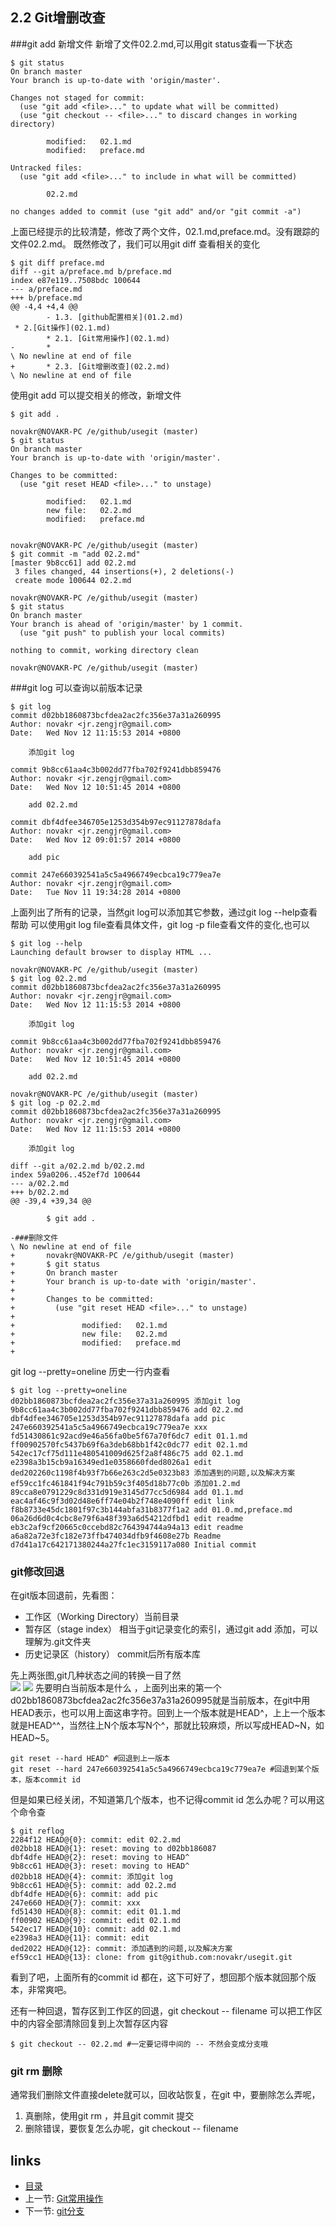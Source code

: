 ## 2.2 Git增删改查
###git add 新增文件
新增了文件02.2.md,可以用git status查看一下状态

	$ git status
	On branch master
	Your branch is up-to-date with 'origin/master'.
	
	Changes not staged for commit:
	  (use "git add <file>..." to update what will be committed)
	  (use "git checkout -- <file>..." to discard changes in working directory)
	
	        modified:   02.1.md
	        modified:   preface.md
	
	Untracked files:
	  (use "git add <file>..." to include in what will be committed)
	
	        02.2.md
	
	no changes added to commit (use "git add" and/or "git commit -a")
上面已经提示的比较清楚，修改了两个文件，02.1.md,preface.md。没有跟踪的文件02.2.md。
既然修改了，我们可以用git diff 查看相关的变化

	$ git diff preface.md
	diff --git a/preface.md b/preface.md
	index e87e119..7508bdc 100644
	--- a/preface.md
	+++ b/preface.md
	@@ -4,4 +4,4 @@
	        - 1.3. [github配置相关](01.2.md)
	 * 2.[Git操作](02.1.md)
	        * 2.1. [Git常用操作](02.1.md)
	-       *
	\ No newline at end of file
	+       * 2.3. [Git增删改查](02.2.md)
	\ No newline at end of file
使用git add 可以提交相关的修改，新增文件

	$ git add .

	novakr@NOVAKR-PC /e/github/usegit (master)
	$ git status
	On branch master
	Your branch is up-to-date with 'origin/master'.
	
	Changes to be committed:
	  (use "git reset HEAD <file>..." to unstage)
	
	        modified:   02.1.md
	        new file:   02.2.md
	        modified:   preface.md
	
	
	novakr@NOVAKR-PC /e/github/usegit (master)
	$ git commit -m "add 02.2.md"
	[master 9b8cc61] add 02.2.md
	 3 files changed, 44 insertions(+), 2 deletions(-)
	 create mode 100644 02.2.md
	
	novakr@NOVAKR-PC /e/github/usegit (master)
	$ git status
	On branch master
	Your branch is ahead of 'origin/master' by 1 commit.
	  (use "git push" to publish your local commits)
	
	nothing to commit, working directory clean
	
	novakr@NOVAKR-PC /e/github/usegit (master)
	

###git log 可以查询以前版本记录

	$ git log
	commit d02bb1860873bcfdea2ac2fc356e37a31a260995
	Author: novakr <jr.zengjr@gmail.com>
	Date:   Wed Nov 12 11:15:53 2014 +0800
	
	    添加git log
	
	commit 9b8cc61aa4c3b002dd77fba702f9241dbb859476
	Author: novakr <jr.zengjr@gmail.com>
	Date:   Wed Nov 12 10:51:45 2014 +0800
	
	    add 02.2.md
	
	commit dbf4dfee346705e1253d354b97ec91127878dafa
	Author: novakr <jr.zengjr@gmail.com>
	Date:   Wed Nov 12 09:01:57 2014 +0800
	
	    add pic
	
	commit 247e660392541a5c5a4966749ecbca19c779ea7e
	Author: novakr <jr.zengjr@gmail.com>
	Date:   Tue Nov 11 19:34:28 2014 +0800

上面列出了所有的记录，当然git log可以添加其它参数，通过git log --help查看帮助
可以使用git log file查看具体文件，git log -p file查看文件的变化,也可以

	$ git log --help
	Launching default browser to display HTML ...
	
	novakr@NOVAKR-PC /e/github/usegit (master)
	$ git log 02.2.md
	commit d02bb1860873bcfdea2ac2fc356e37a31a260995
	Author: novakr <jr.zengjr@gmail.com>
	Date:   Wed Nov 12 11:15:53 2014 +0800
	
	    添加git log
	
	commit 9b8cc61aa4c3b002dd77fba702f9241dbb859476
	Author: novakr <jr.zengjr@gmail.com>
	Date:   Wed Nov 12 10:51:45 2014 +0800
	
	    add 02.2.md
	
	novakr@NOVAKR-PC /e/github/usegit (master)
	$ git log -p 02.2.md
	commit d02bb1860873bcfdea2ac2fc356e37a31a260995
	Author: novakr <jr.zengjr@gmail.com>
	Date:   Wed Nov 12 11:15:53 2014 +0800
	
	    添加git log
	
	diff --git a/02.2.md b/02.2.md
	index 59a0206..452ef7d 100644
	--- a/02.2.md
	+++ b/02.2.md
	@@ -39,4 +39,34 @@
	
	        $ git add .
	
	-###删除文件
	\ No newline at end of file
	+       novakr@NOVAKR-PC /e/github/usegit (master)
	+       $ git status
	+       On branch master
	+       Your branch is up-to-date with 'origin/master'.
	+
	+       Changes to be committed:
	+         (use "git reset HEAD <file>..." to unstage)
	+
	+               modified:   02.1.md
	+               new file:   02.2.md
	+               modified:   preface.md
	+

git log --pretty=oneline 历史一行内查看

	$ git log --pretty=oneline
	d02bb1860873bcfdea2ac2fc356e37a31a260995 添加git log
	9b8cc61aa4c3b002dd77fba702f9241dbb859476 add 02.2.md
	dbf4dfee346705e1253d354b97ec91127878dafa add pic
	247e660392541a5c5a4966749ecbca19c779ea7e xxx
	fd51430861c92acd9e46a56fa0be5f67a70f6dc7 edit 01.1.md
	ff00902570fc5437b69f6a3deb68bb1f42c0dc77 edit 02.1.md
	542ec17cf75d111e480541009d625f2a8f486c75 add 02.1.md
	e2398a3b15cb9a16349ed1e0358660fded8026a1 edit
	ded202260c1198f4b93f7b66e263c2d5e0323b83 添加遇到的问题,以及解决方案
	ef59cc1fc461841f94c791b59c3f405d18b77c0b 添加01.2.md
	89cca8e0791229c8d331d919e3145d77cc5d6984 add 01.1.md
	eac4af46c9f3d02d48e6ff74e04b2f748e4090ff edit link
	f8b8733e45dc1801f97c3b144abfa31b8377f1a2 add 01.0.md,preface.md
	06a26d6d0c4cbc8e79f6a48f393a6d54212dfbd1 edit readme
	eb3c2af9cf20665c0ccebd82c764394744a94a13 edit readme
	a6a82a72e3fc182e73ffb474034dfb9f4608e27b Readme
	d7d41a17c642171380244a27fc1ec3159117a080 Initial commit
### git修改回退
在git版本回退前，先看图：
  
* 工作区（Working Directory）当前目录  
* 暂存区（stage index）  相当于git记录变化的索引，通过git add 添加，可以理解为.git文件夹
* 历史记录区（history）  commit后所有版本库

先上两张图,git几种状态之间的转换一目了然  
![](/images/usegit4.png)
![](/images/usegit5.png) 
先要明白当前版本是什么 ，上面列出来的第一个d02bb1860873bcfdea2ac2fc356e37a31a260995就是当前版本，在git中用HEAD表示，也可以用上面这串字符。回到上一个版本就是HEAD^，上上一个版本就是HEAD^^，当然往上N个版本写N个^，那就比较麻烦，所以写成HEAD~N，如HEAD~5。

	git reset --hard HEAD^ #回退到上一版本
	git reset --hard 247e660392541a5c5a4966749ecbca19c779ea7e #回退到某个版本，版本commit id
但是如果已经关闭，不知道第几个版本，也不记得commit id 怎么办呢？可以用这个命令查

	$ git reflog
	2284f12 HEAD@{0}: commit: edit 02.2.md
	d02bb18 HEAD@{1}: reset: moving to d02bb186087
	dbf4dfe HEAD@{2}: reset: moving to HEAD^
	9b8cc61 HEAD@{3}: reset: moving to HEAD^
	d02bb18 HEAD@{4}: commit: 添加git log
	9b8cc61 HEAD@{5}: commit: add 02.2.md
	dbf4dfe HEAD@{6}: commit: add pic
	247e660 HEAD@{7}: commit: xxx
	fd51430 HEAD@{8}: commit: edit 01.1.md
	ff00902 HEAD@{9}: commit: edit 02.1.md
	542ec17 HEAD@{10}: commit: add 02.1.md
	e2398a3 HEAD@{11}: commit: edit
	ded2022 HEAD@{12}: commit: 添加遇到的问题,以及解决方案
	ef59cc1 HEAD@{13}: clone: from git@github.com:novakr/usegit.git

看到了吧，上面所有的commit id 都在，这下可好了，想回那个版本就回那个版本，非常爽吧。

还有一种回退，暂存区到工作区的回退，git checkout -- filename
可以把工作区中的内容全部清除回复到上次暂存区内容

	$ git checkout -- 02.2.md #一定要记得中间的 -- 不然会变成分支哦
### git rm 删除
通常我们删除文件直接delete就可以，回收站恢复，在git 中，要删除怎么弄呢，

1. 真删除，使用git rm ，并且git commit 提交
2. 删除错误，要恢复怎么办呢，git checkout -- filename


## links
  * [目录](<preface.md>)
  * 上一节: [Git常用操作](02.1.md)
  * 下一节: [git分支](02.3.md)